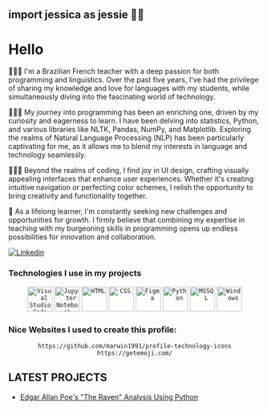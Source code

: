 ## import jessica as jessie 👧🏾

# Hello

👩🏾‍🏫 I'm a Brazilian French teacher with a deep passion for both programming and linguistics. Over the past five years, I've had the privilege of sharing my knowledge and love for languages with my students, while simultaneously diving into the fascinating world of technology.

👩🏾‍💻 My journey into programming has been an enriching one, driven by my curiosity and eagerness to learn. I have been delving into statistics, Python, and various libraries like NLTK, Pandas, NumPy, and Matplotlib. Exploring the realms of Natural Language Processing (NLP) has been particularly captivating for me, as it allows me to blend my interests in language and technology seamlessly.

🤹🏾‍♂️ Beyond the realms of coding, I find joy in UI design, crafting visually appealing interfaces that enhance user experiences. Whether it's creating intuitive navigation or perfecting color schemes, I relish the opportunity to bring creativity and functionality together.

🎲 As a lifelong learner, I'm constantly seeking new challenges and opportunities for growth. I firmly believe that combining my expertise in teaching with my burgeoning skills in programming opens up endless possibilities for innovation and collaboration.


[![Linkedin](https://img.shields.io/badge/LinkedIn-0077B5?style=for-the-badge&logo=linkedin&logoColor=white)](linkedin.com/in/jéssica-garcia-b41854170)


### Technologies I use in my projects


<div align="center">
	<code><img width="50" src="https://user-images.githubusercontent.com/25181517/192108891-d86b6220-e232-423a-bf5f-90903e6887c3.png" alt="Visual Studio Code" title="Visual Studio Code"/></code>
	<code><img width="50" src="https://user-images.githubusercontent.com/25181517/183914128-3fc88b4a-4ac1-40e6-9443-9a30182379b7.png" alt="Jupyter Notebook" title="Jupyter Notebook"/></code>
	<code><img width="50" src="https://user-images.githubusercontent.com/25181517/192158954-f88b5814-d510-4564-b285-dff7d6400dad.png" alt="HTML" title="HTML"/></code>
	<code><img width="50" src="https://user-images.githubusercontent.com/25181517/183898674-75a4a1b1-f960-4ea9-abcb-637170a00a75.png" alt="CSS" title="CSS"/></code>
	<code><img width="50" src="https://user-images.githubusercontent.com/25181517/189715289-df3ee512-6eca-463f-a0f4-c10d94a06b2f.png" alt="Figma" title="Figma"/></code>
	<code><img width="50" src="https://user-images.githubusercontent.com/25181517/183423507-c056a6f9-1ba8-4312-a350-19bcbc5a8697.png" alt="Python" title="Python"/></code>
	<code><img width="50" src="https://github.com/marwin1991/profile-technology-icons/assets/19180175/3b371807-db7c-45b4-8720-c0cfc901680a" alt="MSSQL" title="MSSQL"/></code>
	<code><img width="50" src="https://user-images.githubusercontent.com/25181517/186884150-05e9ff6d-340e-4802-9533-2c3f02363ee3.png" alt="Windows" title="Windows"/></code>
</div>


### Nice Websites I used to create this profile:
<div align="center">
	<code>https://github.com/marwin1991/profile-technology-icons</code>
	<code>https://getemoji.com/</code>


</div>



## LATEST PROJECTS
- [Edgar Allan Poe's "The Raven" Analysis Using Python](https://github.com/Garcia-Jess/The_Raven_Analysis_Python.git)



